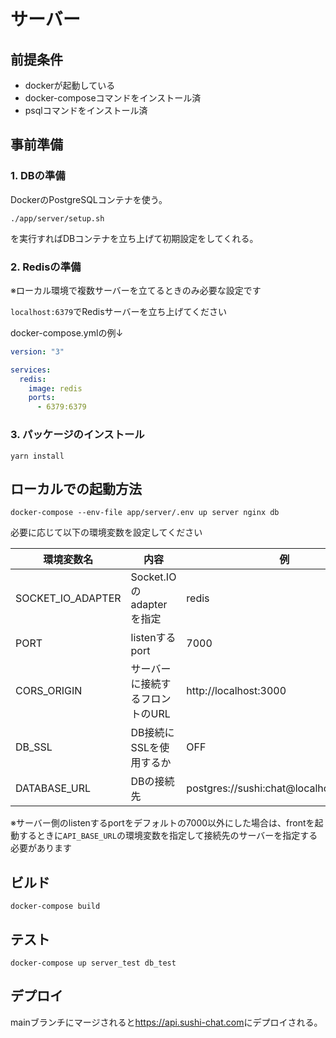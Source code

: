 # サーバー

## 前提条件
- dockerが起動している
- docker-composeコマンドをインストール済
- psqlコマンドをインストール済

## 事前準備

### 1. DBの準備

DockerのPostgreSQLコンテナを使う。

```
./app/server/setup.sh
```

を実行すればDBコンテナを立ち上げて初期設定をしてくれる。

### 2. Redisの準備
※ローカル環境で複数サーバーを立てるときのみ必要な設定です

`localhost:6379`でRedisサーバーを立ち上げてください

docker-compose.ymlの例↓
```docker-compose.yml
version: "3"

services:
  redis:
    image: redis
    ports:
      - 6379:6379
```

### 3. パッケージのインストール
```
yarn install
```


## ローカルでの起動方法

```
docker-compose --env-file app/server/.env up server nginx db
```


必要に応じて以下の環境変数を設定してください

| 環境変数名             | 内容                   | 例                                       |
|-------------------|----------------------|-----------------------------------------|
| SOCKET_IO_ADAPTER | Socket.IOのadapterを指定 | redis                                   |
| PORT              | listenするport         | 7000                                    |
| CORS_ORIGIN       | サーバーに接続するフロントのURL    | http://localhost:3000                   |
| DB_SSL            | DB接続にSSLを使用するか       | OFF                                     |
| DATABASE_URL      | DBの接続先               | postgres://sushi:chat@localhost:5432/db |

※サーバー側のlistenするportをデフォルトの7000以外にした場合は、frontを起動するときに`API_BASE_URL`の環境変数を指定して接続先のサーバーを指定する必要があります

## ビルド

```
docker-compose build
```

## テスト

```
docker-compose up server_test db_test
```

## デプロイ

mainブランチにマージされると<https://api.sushi-chat.com>にデプロイされる。
